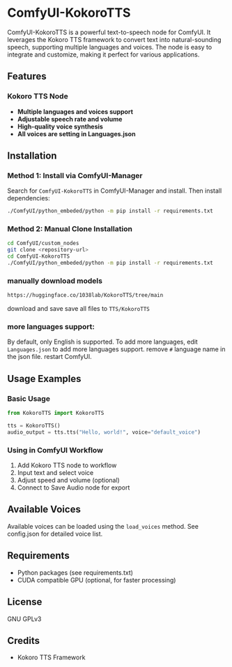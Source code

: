 # ComfyUI-KokoroTTS

ComfyUI-KokoroTTS is a powerful text-to-speech node for ComfyUI. It leverages the Kokoro TTS framework to convert text into natural-sounding speech, supporting multiple languages and voices. The node is easy to integrate and customize, making it perfect for various applications.

## Features

### Kokoro TTS Node
- **Multiple languages and voices support**
- **Adjustable speech rate and volume**
- **High-quality voice synthesis**
- **All voices are setting in Languages.json**

## Installation

### Method 1: Install via ComfyUI-Manager
Search for `ComfyUI-KokoroTTS` in ComfyUI-Manager and install.
Then install dependencies:
```bash
./ComfyUI/python_embeded/python -m pip install -r requirements.txt
```

### Method 2: Manual Clone Installation
```bash
cd ComfyUI/custom_nodes
git clone <repository-url>
cd ComfyUI-KokoroTTS
./ComfyUI/python_embeded/python -m pip install -r requirements.txt
```
### manually download models
```bash
https://huggingface.co/1038lab/KokoroTTS/tree/main
```
download and save save all files to `TTS/KokoroTTS`

### more languages support:
By default, only English is supported. To add more languages, edit `Languages.json` to add more languages support. remove `#` language name in the json file. restart ComfyUI.

## Usage Examples

### Basic Usage
```python
from KokoroTTS import KokoroTTS

tts = KokoroTTS()
audio_output = tts.tts("Hello, world!", voice="default_voice")
```

### Using in ComfyUI Workflow
1. Add Kokoro TTS node to workflow
2. Input text and select voice
3. Adjust speed and volume (optional)
4. Connect to Save Audio node for export

## Available Voices

Available voices can be loaded using the `load_voices` method. See config.json for detailed voice list.

## Requirements
- Python packages (see requirements.txt)
- CUDA compatible GPU (optional, for faster processing)

## License
GNU GPLv3

## Credits
- Kokoro TTS Framework